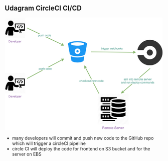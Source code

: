 ## Udagram CircleCI CI/CD

![circleCI flow](circleCI.png)

- many developers will commit and push new code to the GitHub repo which will trigger a circleCI pipeline
- circle CI will deploy the code for frontend on S3 bucket and for the server on EBS